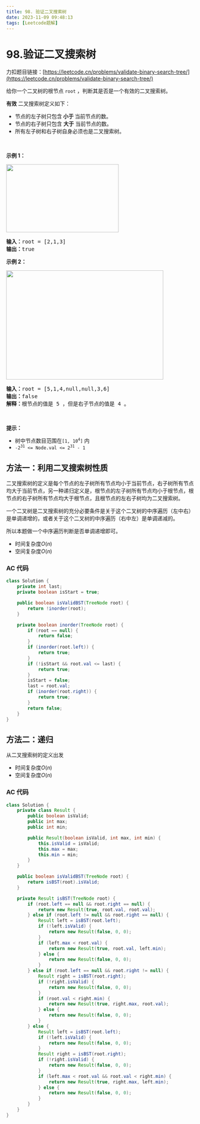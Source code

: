 ```yaml
---
title: 98. 验证二叉搜索树
date: 2023-11-09 09:48:13
tags: [Leetcode题解]
---
```


# 98.验证二叉搜索树

力扣题目链接：[https://leetcode.cn/problems/validate-binary-search-tree/](https://leetcode.cn/problems/validate-binary-search-tree/)

<p>给你一个二叉树的根节点 <code>root</code> ，判断其是否是一个有效的二叉搜索树。</p>

<p><strong>有效</strong> 二叉搜索树定义如下：</p>

<ul>
	<li>节点的左子树只包含<strong> 小于 </strong>当前节点的数。</li>
	<li>节点的右子树只包含 <strong>大于</strong> 当前节点的数。</li>
	<li>所有左子树和右子树自身必须也是二叉搜索树。</li>
</ul>

<p>&nbsp;</p>

<p><strong>示例 1：</strong></p>
<img alt="" src="https://assets.leetcode.com/uploads/2020/12/01/tree1.jpg" style="width: 302px; height: 182px;" />
<pre>
<strong>输入：</strong>root = [2,1,3]
<strong>输出：</strong>true
</pre>

<p><strong>示例 2：</strong></p>
<img alt="" src="https://assets.leetcode.com/uploads/2020/12/01/tree2.jpg" style="width: 422px; height: 292px;" />
<pre>
<strong>输入：</strong>root = [5,1,4,null,null,3,6]
<strong>输出：</strong>false
<strong>解释：</strong>根节点的值是 5 ，但是右子节点的值是 4 。
</pre>

<p>&nbsp;</p>

<p><strong>提示：</strong></p>

<ul>
	<li>树中节点数目范围在<code>[1, 10<sup>4</sup>]</code> 内</li>
	<li><code>-2<sup>31</sup> &lt;= Node.val &lt;= 2<sup>31</sup> - 1</code></li>
</ul>

## 方法一：利用二叉搜索树性质

二叉搜索树的定义是每个节点的左子树所有节点均小于当前节点，右子树所有节点均大于当前节点，另一种递归定义是，根节点的左子树所有节点均小于根节点，根节点的右子树所有节点均大于根节点，且根节点的左右子树均为二叉搜索树。

一个二叉树是二叉搜索树的充分必要条件是关于这个二叉树的中序遍历（左中右）是单调递增的，或者关于这个二叉树的中序遍历（右中左）是单调递减的。

所以本题做一个中序遍历判断是否单调递增即可。

- 时间复杂度$O(n)$
- 空间复杂度$O(n)$

### AC 代码

```java
class Solution {
    private int last;
    private boolean isStart = true;

    public boolean isValidBST(TreeNode root) {
        return !inorder(root);
    }

    private boolean inorder(TreeNode root) {
        if (root == null) {
            return false;
        }
        if (inorder(root.left)) {
            return true;
        }
        if (!isStart && root.val <= last) {
            return true;
        }
        isStart = false;
        last = root.val;
        if (inorder(root.right)) {
            return true;
        }
        return false;
    }
}
```

## 方法二：递归

从二叉搜索树的定义出发

- 时间复杂度$O(n)$
- 空间复杂度$O(n)$

### AC 代码

```java
class Solution {
    private class Result {
        public boolean isValid;
        public int max;
        public int min;

        public Result(boolean isValid, int max, int min) {
            this.isValid = isValid;
            this.max = max;
            this.min = min;
        }
    }

    public boolean isValidBST(TreeNode root) {
        return isBST(root).isValid;
    }

    private Result isBST(TreeNode root) {
        if (root.left == null && root.right == null) {
            return new Result(true, root.val, root.val);
        } else if (root.left != null && root.right == null) {
            Result left = isBST(root.left);
            if (!left.isValid) {
                return new Result(false, 0, 0);
            }
            if (left.max < root.val) {
                return new Result(true, root.val, left.min);
            } else {
                return new Result(false, 0, 0);
            }
        } else if (root.left == null && root.right != null) {
            Result right = isBST(root.right);
            if (!right.isValid) {
                return new Result(false, 0, 0);
            }
            if (root.val < right.min) {
                return new Result(true, right.max, root.val);
            } else {
                return new Result(false, 0, 0);
            }
        } else {
            Result left = isBST(root.left);
            if (!left.isValid) {
                return new Result(false, 0, 0);
            }
            Result right = isBST(root.right);
            if (!right.isValid) {
                return new Result(false, 0, 0);
            }
            if (left.max < root.val && root.val < right.min) {
                return new Result(true, right.max, left.min);
            } else {
                return new Result(false, 0, 0);
            }
        }
    }
}
```
